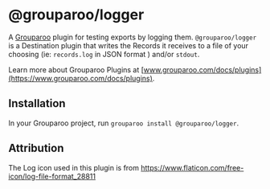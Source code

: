 # @grouparoo/logger

A [Grouparoo](https://www.grouparoo.com) plugin for testing exports by logging them. `@grouparoo/logger` is a Destination plugin that writes the Records it receives to a file of your choosing (ie: `records.log` in JSON format ) and/or `stdout`.

Learn more about Grouparoo Plugins at [www.grouparoo.com/docs/plugins](https://www.grouparoo.com/docs/plugins).

## Installation

In your Grouparoo project, run `grouparoo install @grouparoo/logger`.

## Attribution

The Log icon used in this plugin is from https://www.flaticon.com/free-icon/log-file-format_28811
